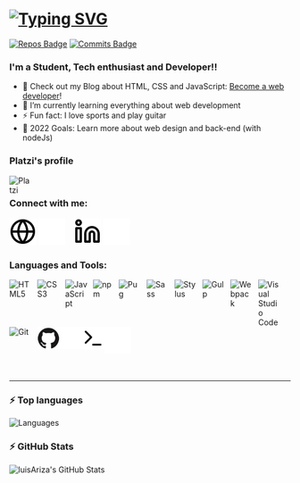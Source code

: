 # [![Typing SVG](https://readme-typing-svg.herokuapp.com/?lines=Hi+there,+I'm+Luis+Ariza+👋&vCenter=true&size=32&color=ff652f&duration=3000&width=800)](#)

[![Repos Badge](https://badges.pufler.dev/repos/luisAriza)](https://github.com/luisAriza?tab=repositories)
[![Commits Badge](https://badges.pufler.dev/commits/monthly/luisAriza)](#)

### I'm a Student, Tech enthusiast and Developer!!

- 🔭 Check out my Blog about HTML, CSS and JavaScript: [Become a web developer][website]!
- 🌱 I’m currently learning everything about web development
- ⚡ Fun fact: I love sports and play guitar
- 🥅 2022 Goals: Learn more about web design and back-end (with nodeJs)
<!-- - 👯 I’m looking to collaborate with other content creators -->

### Platzi's profile

[<img align="left" alt="Platzi" width="40px" src="https://static.platzi.com/ui/assets/image/isotipoPlatzi093f27a2fb00922bb105.png" />][platzi]

<br />

### Connect with me:

[![website](./img/globe-light.svg)](https://luisariza.github.io/portfolio#gh-light-mode-only)
[![website](./img/globe-dark.svg)](https://luisariza.github.io/portfolio#gh-dark-mode-only)
&nbsp;&nbsp;
[![website](./img/linkedin-light.svg)](https://www.linkedin.com/in/luisariza-codev#gh-light-mode-only)
[![website](./img/linkedin-dark.svg)](https://www.linkedin.com/in/luisariza-codev#gh-dark-mode-only)
<!-- &nbsp;&nbsp;
[![website](./img/instagram-light.svg)](https://instagram.com/luisAriza_codev#gh-light-mode-only)
[![website](./img/instagram-dark.svg)](https://instagram.com/luisAriza_codev#gh-dark-mode-only) -->

### Languages and Tools:

[<img align="left" alt="HTML5" width="40px" src="https://cdn.jsdelivr.net/gh/devicons/devicon/icons/html5/html5-original.svg" style="padding-right:10px;" />](#)
[<img align="left" alt="CSS3" width="40px" src="https://cdn.jsdelivr.net/gh/devicons/devicon/icons/css3/css3-original.svg" style="padding-right:10px;" />](#)
[<img align="left" alt="JavaScript" width="40px" src="https://cdn.jsdelivr.net/gh/devicons/devicon/icons/javascript/javascript-original.svg" style="padding-right:10px;" />](#)
[<img align="left" alt="npm" width="36px" src="https://seeklogo.com/images/N/npm-logo-01B8642EDD-seeklogo.com.png" style="padding-right:10px;" />](#)
[<img align="left" alt="Pug" width="40px" src="https://cdn.worldvectorlogo.com/logos/pug.svg" style="padding-right:10px;" />](#)
[<img align="left" alt="Sass" width="40px" src="https://cdn.jsdelivr.net/gh/devicons/devicon/icons/sass/sass-original.svg" style="padding-right:10px;" />](#)
[<img align="left" alt="Stylus" width="40px" src="https://cdn.jsdelivr.net/gh/devicons/devicon/icons/stylus/stylus-original.svg" style="padding-right:10px;" />](#)
[<img align="left" alt="Gulp" width="40px" src="https://cdn.iconscout.com/icon/free/png-256/gulp-226000.png" style="padding-right:10px;" />](#)
[<img align="left" alt="Webpack" width="40px" src="https://cdn.jsdelivr.net/gh/devicons/devicon/icons/webpack/webpack-original.svg" style="padding-right:10px;" />](#)
[<img align="left" alt="Visual Studio Code" width="40px" src="https://cdn.jsdelivr.net/gh/devicons/devicon/icons/vscode/vscode-original.svg" style="padding-right:10px;" />](#)
[<img align="left" alt="Git" width="40px" src="https://cdn.jsdelivr.net/gh/devicons/devicon/icons/git/git-original.svg" style="padding-right:10px;" />](#)
[<img align="left" alt="GitHub" width="40px" src="./img/github-light.svg" />](https://github.com/luisAriza#gh-light-mode-only)
[<img align="left" alt="GitHub" width="40px" src="./img/github-dark.svg" />](https://github.com/luisAriza#gh-dark-mode-only)
[<img align="left" alt="Terminal" width="40px" src="./img/terminal-light.svg" />](https://luisariza.github.io/portfolio#gh-light-mode-only)
<!-- [<img align="left" alt="Terminal" width="40px" src="./img/terminal-dark.svg" />](https://luisariza.github.io/portfolio#gh-dark-mode-only) -->
[![Terminal](./img/terminal-dark.svg)](https://luisariza.github.io/portfolio#gh-dark-mode-only)

<!-- [<img align="left" alt="React" width="40px" src="https://cdn.jsdelivr.net/gh/devicons/devicon/icons/react/react-original.svg" style="padding-right:10px;" />][website] -->
<!-- [<img align="left" alt="Gatsby" width="40px" src="https://cdn.jsdelivr.net/gh/devicons/devicon/icons/gatsby/gatsby-original.svg" style="padding-right:10px;" />][website] -->
<!-- [<img align="left" alt="GraphQL" width="40px" src="https://cdn.jsdelivr.net/gh/devicons/devicon/icons/graphql/graphql-plain.svg" style="padding-right:10px;" />][website] -->
<!-- [<img align="left" alt="Node.js" width="40px" src="https://cdn.jsdelivr.net/gh/devicons/devicon/icons/nodejs/nodejs-original.svg" style="padding-right:10px;" />][website] -->
<!-- [<img align="left" alt="MongoDB" width="40px" src="https://cdn.jsdelivr.net/gh/devicons/devicon/icons/mongodb/mongodb-original.svg" style="padding-right:10px;" />][website] -->

<br />

---

### ⚡ Top languages

![Languages](https://github-readme-stats.vercel.app/api/top-langs/?username=luisAriza&langs_count=10&layout=compact&exclude_repo=game_tres_en_raya&card_width=500px)

### ⚡ GitHub Stats
  
<img align="left" alt="luisAriza's GitHub Stats" src="https://github-readme-stats.vercel.app/api?username=luisAriza&show_icons=true&hide_border=false&title_color=ff652f&icon_color=FFE400&bg_color=09131B&text_color=ffffff&border_color=0c1a25" />


[website]: https://luisariza.github.io/portfolio/
[platzi]: https://platzi.com/p/luisAriza_codev/
[youtube]: none
[instagram]: https://instagram.com/luisariza_codev/
[linkedin]: https://linkedin.com/in/luisariza-codev/
